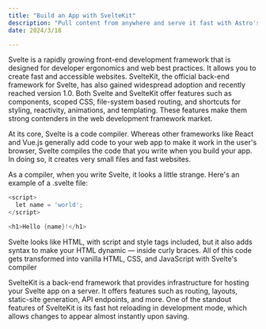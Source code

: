 ```yaml
---
title: "Build an App with SvelteKit"
description: "Pull content from anywhere and serve it fast with Astro's next-gen island architectur"
date: 2024/3/18

---
```


Svelte is a rapidly growing front-end development framework that is designed for developer ergonomics and web best practices. It allows you to create fast and accessible websites. SvelteKit, the official back-end framework for Svelte, has also gained widespread adoption and recently reached version 1.0. Both Svelte and SvelteKit offer features such as components, scoped CSS, file-system based routing, and shortcuts for styling, reactivity, animations, and templating. These features make them strong contenders in the web development framework market.

At its core, Svelte is a code compiler. Whereas other frameworks like React and Vue.js generally add code to your web app to make it work in the user's browser, Svelte compiles the code that you write when you build your app. In doing so, it creates very small files and fast websites.

As a compiler, when you write Svelte, it looks a little strange. Here's an example of a .svelte file:

```go
<script>
  let name = 'world';
</script>

<h1>Hello {name}!</h1>
```

Svelte looks like HTML, with script and style tags included, but it also adds syntax to make your HTML dynamic — inside curly braces. All of this code gets transformed into vanilla HTML, CSS, and JavaScript with Svelte's compiler

SvelteKit is a back-end framework that provides infrastructure for hosting your Svelte app on a server. It offers features such as routing, layouts, static-site generation, API endpoints, and more. One of the standout features of SvelteKit is its fast hot reloading in development mode, which allows changes to appear almost instantly upon saving.